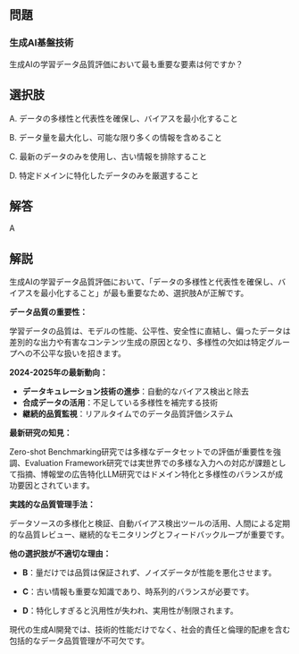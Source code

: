 ## 問題
### 生成AI基盤技術
生成AIの学習データ品質評価において最も重要な要素は何ですか？

## 選択肢
A. データの多様性と代表性を確保し、バイアスを最小化すること

B. データ量を最大化し、可能な限り多くの情報を含めること

C. 最新のデータのみを使用し、古い情報を排除すること

D. 特定ドメインに特化したデータのみを厳選すること

## 解答
A

## 解説
生成AIの学習データ品質評価において、「データの多様性と代表性を確保し、バイアスを最小化すること」が最も重要なため、選択肢Aが正解です。

**データ品質の重要性：**

学習データの品質は、モデルの性能、公平性、安全性に直結し、偏ったデータは差別的な出力や有害なコンテンツ生成の原因となり、多様性の欠如は特定グループへの不公平な扱いを招きます。

**2024-2025年の最新動向：**

- **データキュレーション技術の進歩**：自動的なバイアス検出と除去
- **合成データの活用**：不足している多様性を補完する技術
- **継続的品質監視**：リアルタイムでのデータ品質評価システム

**最新研究の知見：**

Zero-shot Benchmarking研究では多様なデータセットでの評価が重要性を強調、Evaluation Framework研究では実世界での多様な入力への対応が課題として指摘、博報堂の広告特化LLM研究ではドメイン特化と多様性のバランスが成功要因とされています。

**実践的な品質管理手法：**

データソースの多様化と検証、自動バイアス検出ツールの活用、人間による定期的な品質レビュー、継続的なモニタリングとフィードバックループが重要です。

**他の選択肢が不適切な理由：**

- **B**：量だけでは品質は保証されず、ノイズデータが性能を悪化させます。

- **C**：古い情報も重要な知識であり、時系列的バランスが必要です。

- **D**：特化しすぎると汎用性が失われ、実用性が制限されます。

現代の生成AI開発では、技術的性能だけでなく、社会的責任と倫理的配慮を含む包括的なデータ品質管理が不可欠です。 